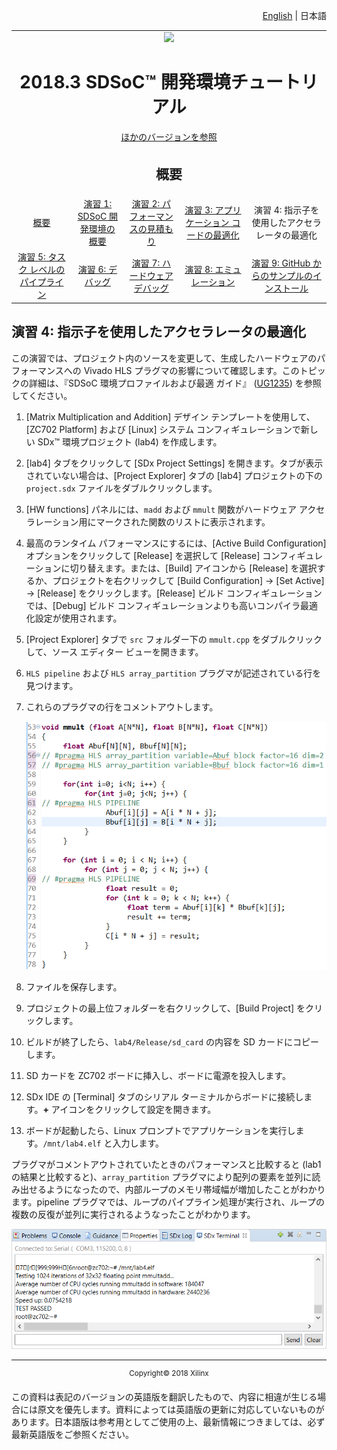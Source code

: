 <p align="right">
<a href="../../getting-started-tutorial/README.md">English</a> | <a>日本語</a>
</p>

<table style="width:100%">
  <tr>
<td align="center" width="100%" colspan="6"><img src="https://www.xilinx.com/content/dam/xilinx/imgs/press/media-kits/corporate/xilinx-logo.png" width="30%"/><h1>2018.3 SDSoC™ 開発環境チュートリアル</h1>
<a href="https://github.com/Xilinx/SDSoC-Tutorials/branches/all">ほかのバージョンを参照</a>
</td>
  </tr>
  <tr>
    <td colspan="5" align="center"><h2>概要</h2></td>
  <tr>
    <td align="center"><a href="README.md">概要</a></td>
    <td align="center"><a href="lab-1-introduction-to-the-sdsoc-development-environment.md">演習 1: SDSoC 開発環境の概要</a></td>
    <td align="center"><a href="lab-2-performance-estimation.md">演習 2: パフォーマンスの見積もり</a></td>
    <td align="center"><a href="lab-3-optimize-the-application-code.md">演習 3: アプリケーション コードの最適化</a></td>
    <td align="center">演習 4: 指示子を使用したアクセラレータの最適化</td>
  </tr>
  <tr>
    <td align="center"><a href="lab-5-task-level-pipelining.md">演習 5: タスク レベルのパイプライン</a></td>
    <td align="center"><a href="lab-6-debug.md">演習 6: デバッグ</a></td>
    <td align="center"><a href="lab-7-hardware-debug.md">演習 7: ハードウェア デバッグ</a></td>
    <td align="center"><a href="lab-8-emulation.md">演習 8: エミュレーション</a></td>
    <td align="center"><a href="lab-9-installing-applications-from-github.md">演習 9: GitHub からのサンプルのインストール</a></td>
    </tr>
</table>

## 演習 4: 指示子を使用したアクセラレータの最適化  

この演習では、プロジェクト内のソースを変更して、生成したハードウェアのパフォーマンスへの Vivado HLS プラグマの影響について確認します。このトピックの詳細は、『SDSoC 環境プロファイルおよび最適 ガイド』 ([UG1235](https://japan.xilinx.com/cgi-bin/docs/rdoc?v=2018.2;d=ug1235-sdsoc-optimization-guide.pdf)) を参照してください。  

  1. [Matrix Multiplication and Addition] デザイン テンプレートを使用して、[ZC702 Platform] および [Linux] システム コンフィギュレーションで新しい SDx™ 環境プロジェクト (lab4) を作成します。  

  2. [lab4] タブをクリックして [SDx Project Settings] を開きます。タブが表示されていない場合は、[Project Explorer] タブの [lab4] プロジェクトの下の `project.sdx` ファイルをダブルクリックします。  

  3. [HW functions] パネルには、`madd` および `mmult` 関数がハードウェア アクセラレーション用にマークされた関数のリストに表示されます。

  4. 最高のランタイム パフォーマンスにするには、[Active Build Configuration] オプションをクリックして [Release] を選択して [Release] コンフィギュレーションに切り替えます。または、[Build] アイコンから [Release] を選択するか、プロジェクトを右クリックして [Build Configuration] → [Set Active] → [Release] をクリックします。[Release] ビルド コンフィギュレーションでは、[Debug] ビルド コンフィギュレーションよりも高いコンパイラ最適化設定が使用されます。  

  5. [Project Explorer] タブで `src` フォルダー下の `mmult.cpp` をダブルクリックして、ソース エディター ビューを開きます。  

  6. `HLS pipeline` および `HLS array_partition` プラグマが記述されている行を見つけます。

  7. これらのプラグマの行をコメントアウトします。  

     ![](./images/hez1517375659010.png)  

  8. ファイルを保存します。  

  9. プロジェクトの最上位フォルダーを右クリックして、[Build Project] をクリックします。

  10. ビルドが終了したら、`lab4/Release/sd_card` の内容を SD カードにコピーします。  

  11. SD カードを ZC702 ボードに挿入し、ボードに電源を投入します。  

  12. SDx IDE の [Terminal] タブのシリアル ターミナルからボードに接続します。**+** アイコンをクリックして設定を開きます。  

  13. ボードが起動したら、Linux プロンプトでアプリケーションを実行します。`/mnt/lab4.elf` と入力します。  

プラグマがコメントアウトされていたときのパフォーマンスと比較すると (lab1 の結果と比較すると)、`array_partition` プラグマにより配列の要素を並列に読み出せるようになったので、内部ループのメモリ帯域幅が増加したことがわかります。pipeline プラグマでは、ループのパイプライン処理が実行され、ループの複数の反復が並列に実行されるようなったことがわかります。  

![](./images/vsk1527633076891.png)

<hr/>
<p align="center"><sup>Copyright&copy; 2018 Xilinx</sup></p>

この資料は表記のバージョンの英語版を翻訳したもので、内容に相違が生じる場合には原文を優先します。資料によっては英語版の更新に対応していないものがあります。日本語版は参考用としてご使用の上、最新情報につきましては、必ず最新英語版をご参照ください。